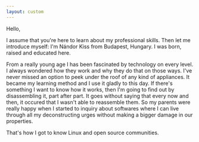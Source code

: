 ```yaml
---
layout: custom
---
```


Hello,

I assume that you're here to learn about my professional skills.
Then let me introduce myself: I'm Nándor Kiss from Budapest, Hungary. I was born, raised and educated here.

From a really young age I has been fascinated by technology on every level. I always wondered how they work and why they do that on those ways.
I've never missed an option to peek under the roof of any kind of appliances. It became my learning method and I use it gladly to this day.
If there's something I want to know how it works, then I'm going to find out by disassembling it, part after part.
It goes without saying that every now and then, it occured that I wasn't able to reassemble them. So my parents were really happy when I started to inquiry about softwares where I can live through all my deconstructing urges without making a bigger damage in our properties.

That's how I got to know Linux and open source communities.

